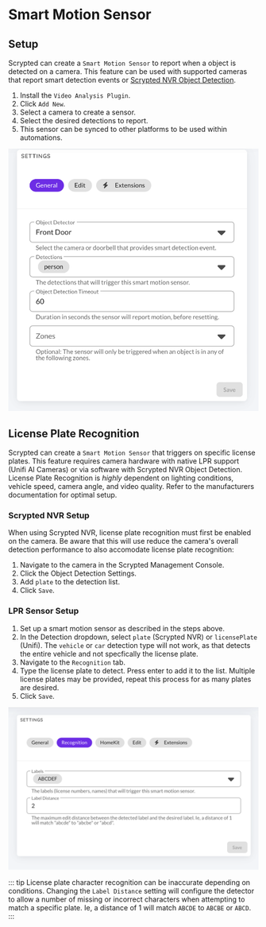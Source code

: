 # Smart Motion Sensor

## Setup

Scrypted can create a `Smart Motion Sensor` to report when a object is detected on a camera. This feature can be used with supported cameras that report smart detection events or [Scrypted NVR Object Detection](/scrypted-nvr/).

1. Install the `Video Analysis Plugin`.
2. Click `Add New`.
3. Select a camera to create a sensor.
4. Select the desired detections to report.
5. This sensor can be synced to other platforms to be used within automations.

![image](/img/smart-motion-sensor.png)

## License Plate Recognition

Scrypted can create a `Smart Motion Sensor` that triggers on specific license plates. This feature requires camera hardware with native LPR support (Unifi AI Cameras) or via software with Scrypted NVR Object Detection. License Plate Recognition is *highly* dependent on lighting conditions, vehicle speed, camera angle, and video quality. Refer to the manufacturers documentation for optimal setup.

### Scrypted NVR Setup

When using Scrypted NVR, license plate recognition must first be enabled on the camera. Be aware that this will use reduce the camera's overall detection performance to also accomodate license plate recognition:

1. Navigate to the camera in the Scrypted Management Console.
2. Click the Object Detection Settings.
3. Add `plate` to the detection list.
4. Click `Save`.

### LPR Sensor Setup

1. Set up a smart motion sensor as described in the steps above.
2. In the Detection dropdown, select `plate` (Scrypted NVR) or `licensePlate` (Unifi). The `vehicle` or `car` detection type will not work, as that detects the entire vehicle and not specfically the license plate.
3. Navigate to the `Recognition` tab.
4. Type the license plate to detect. Press enter to add it to the list. Multiple license plates may be provided, repeat this process for as many plates are desired.
5. Click `Save`.

![image](/img/lpr.png)

::: tip
License plate character recognition can be inaccurate depending on conditions. Changing the `Label Distance` setting will configure the detector to allow a number of missing or incorrect characters when attempting to match a specific plate.  Ie, a distance of 1 will match `ABCDE` to `ABCBE` or `ABCD`.
:::
